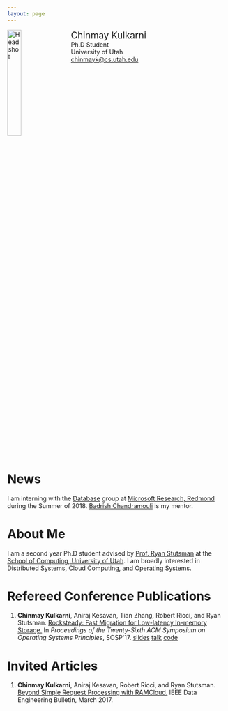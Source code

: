 ```yaml
---
layout: page
---
```


<div style="width: 100%; display: inline-block;">
<img src="{{ site.baseurl }}/public/chinmay-kulkarni.jpg" alt="Headshot" width="25%" style="float: left;"/>
<div style="float: left; padding-left: 20px;">
<span style="font-size: 150%;">Chinmay Kulkarni</span><br>
Ph.D Student<br>
University of Utah<br>
<a href="mailto:chinmayk@cs.utah.edu">chinmayk@cs.utah.edu</a>
</div>
</div>

<p></p>

# News

I am interning with the [Database](https://www.microsoft.com/en-us/research/group/database/?from=http%3A%2F%2Fresearch.microsoft.com%2Fdb%2F)
group at [Microsoft Research, Redmond](https://www.microsoft.com/en-us/research/?from=http%3A%2F%2Fresearch.microsoft.com%2F)
during the Summer of 2018. [Badrish Chandramouli](http://badrish.net/) is my mentor.

# About Me

I am a second year Ph.D student advised by [Prof. Ryan Stutsman](http://rstutsman.github.io/) at
the [School of Computing, University of Utah](http://www.cs.utah.edu/). I am broadly interested in
Distributed Systems, Cloud Computing, and Operating Systems.

# Refereed Conference Publications

1. **Chinmay Kulkarni**, Aniraj Kesavan, Tian Zhang, Robert Ricci, and Ryan Stutsman.
   [Rocksteady: Fast Migration for Low-latency In-memory Storage.](https://dl.acm.org/authorize?N659115)
   In *Proceedings of the Twenty-Sixth ACM Symposium on Operating Systems Principles*, SOSP'17.
   [slides](https://chinkulkarni.github.io/public/rocksteady.pdf) [talk](https://www.youtube.com/watch?v=FW8AkWee6Qo)
   [code](https://github.com/utah-scs/RAMCloud/tree/rocksteady-sosp2017)

# Invited Articles

1. **Chinmay Kulkarni**, Aniraj Kesavan, Robert Ricci, and Ryan Stutsman.
   [Beyond Simple Request Processing with RAMCloud.](http://sites.computer.org/debull/A17mar/p62.pdf)
   IEEE Data Engineering Bulletin, March 2017.
